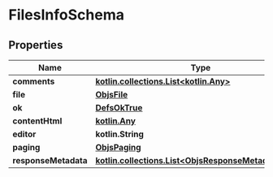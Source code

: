 
# FilesInfoSchema

## Properties
Name | Type | Description | Notes
------------ | ------------- | ------------- | -------------
**comments** | [**kotlin.collections.List&lt;kotlin.Any&gt;**](kotlin.Any.md) |  | 
**file** | [**ObjsFile**](ObjsFile.md) |  | 
**ok** | [**DefsOkTrue**](DefsOkTrue.md) |  | 
**contentHtml** | [**kotlin.Any**](.md) |  |  [optional]
**editor** | **kotlin.String** |  |  [optional]
**paging** | [**ObjsPaging**](ObjsPaging.md) |  |  [optional]
**responseMetadata** | [**kotlin.collections.List&lt;ObjsResponseMetadataInner&gt;**](ObjsResponseMetadataInner.md) |  |  [optional]



